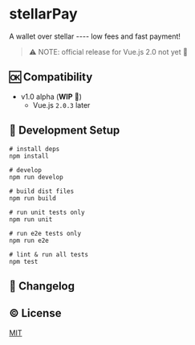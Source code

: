 # stellarPay


A wallet over stellar ---- low fees and fast payment!

>:warning: NOTE: official release for Vue.js 2.0 not yet :construction:

## :ok: Compatibility
- v1.0 alpha (**WIP** :construction:)
    - Vue.js `2.0.3` later

## :hammer: Development Setup

    # install deps
    npm install

    # develop
    npm run develop

    # build dist files
    npm run build

    # run unit tests only
    npm run unit

    # run e2e tests only
    npm run e2e

    # lint & run all tests
    npm test

## :scroll: Changelog




## :copyright: License

[MIT](http://opensource.org/licenses/MIT)

